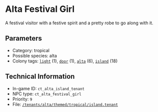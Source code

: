# Alta Festival Girl

A festival visitor with a festive spirit and a pretty robe to go along with it.

## Parameters

- Category: tropical
- Possible species: alta
- Colony tags: [`light`](https://ceterai.github.io/MyEnternia/Wiki/Tags/Light) (1), [`door`](https://ceterai.github.io/MyEnternia/Wiki/Tags/Door) (1), [`alta`](https://ceterai.github.io/MyEnternia/Wiki/Tags/Alta) (6), [`island`](https://ceterai.github.io/MyEnternia/Wiki/Tags/Island) (18)

## Technical Information

- In-game ID: `ct_alta_island_tenant`
- NPC type: `ct_alta_festival_girl`
- Priority: `9`
- File: [`/tenants/alta/themed/tropical/island.tenant`](https://github.com/Ceterai/Enternia/blob/main/tenants/alta/themed/tropical/island.tenant)
